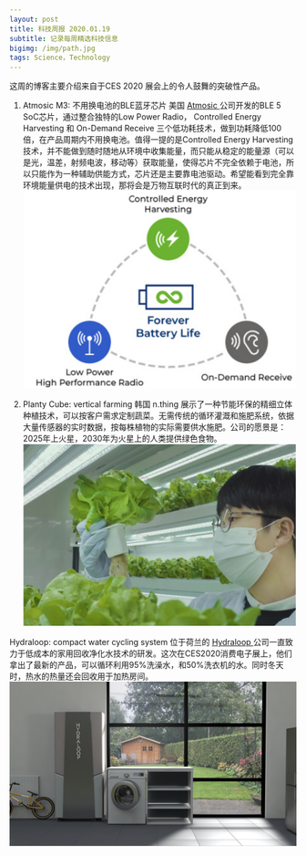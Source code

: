 ```yaml
---
layout: post
title: 科技周报 2020.01.19
subtitle: 记录每周精选科技信息
bigimg: /img/path.jpg
tags: Science，Technology
---
```


这周的博客主要介绍来自于CES 2020 展会上的令人鼓舞的突破性产品。

1. Atmosic M3: 不用换电池的BLE蓝牙芯片
美国 [Atmosic ](https://www.atmosic.com)公司开发的BLE 5 SoC芯片，通过整合独特的Low Power Radio， Controlled Energy Harvesting 和 On-Demand Receive 三个低功耗技术，做到功耗降低100倍，在产品周期内不用换电池。值得一提的是Controlled Energy Harvesting 技术，并不能做到随时随地从环境中收集能量，而只能从稳定的能量源（可以是光，温差，射频电波，移动等）获取能量，使得芯片不完全依赖于电池，所以只能作为一种辅助供能方式，芯片还是主要靠电池驱动。希望能看到完全靠环境能量供电的技术出现，那将会是万物互联时代的真正到来。![](../img/6f990bc2e2c6f18c272da015bb8c9ef9.png)

2. Planty Cube: vertical farming
韩国 n.thing 展示了一种节能环保的精细立体种植技术，可以按客户需求定制蔬菜。无需传统的循环灌溉和施肥系统，依据大量传感器的实时数据，按每株植物的实际需要供水施肥。公司的愿景是：2025年上火星，2030年为火星上的人类提供绿色食物。![](../img/599e401cbe35ceecc830c99fb078b924.png)

Hydraloop: compact water cycling system
位于荷兰的 [Hydraloop ](https://www.hydraloop.com)公司一直致力于低成本的家用回收净化水技术的研发。这次在CES2020消费电子展上，他们拿出了最新的产品，可以循环利用95%洗澡水，和50%洗衣机的水。同时冬天时，热水的热量还会回收用于加热房间。![](../img/358c603d09b216e46b0a795249cd4bbc.png)

